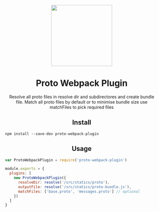 <div align="center">
  <a href="https://github.com/webpack/webpack">
    <img width="200" height="200"
      src="https://webpack.js.org/assets/icon-square-big.svg">
  </a>
  <h1>Proto Webpack Plugin</h1>
  <p>Resolve all proto files in resolve dir and subdirectores and create bundle file. Match all proto files by default or to minimise bundle size use matchFiles to pick required files</p>
</div>

<h2 align="center">Install</h2>

```
npm install --save-dev proto-webpack-plugin
```

<h2 align="center">Usage</h2>

```javascript
var ProtoWebpackPlugin = require('proto-webpack-plugin')

module.exports = {
  plugins: [
    new ProtoWebpackPlugin({
      resolveDir: resolve('/src/statics/proto'),
      outputFile: resolve('/src/statics/proto-bundle.js'),
      matchFiles: ['base.proto', 'messages.proto'] // optional
    })
  ]
}
```
